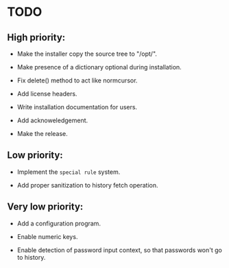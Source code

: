 # TODO

## High priority:

- Make the installer copy the source tree to "/opt/".

- Make presence of a dictionary optional during installation.

- Fix delete() method to act like normcursor.

- Add license headers.

- Write installation documentation for users.

- Add acknoweledgement.

- Make the release.


## Low priority:

- Implement the `special rule` system.

- Add proper sanitization to history fetch operation.


## Very low priority:

- Add a configuration program.

- Enable numeric keys.

- Enable detection of password input context,
  so that passwords won't go to history.

